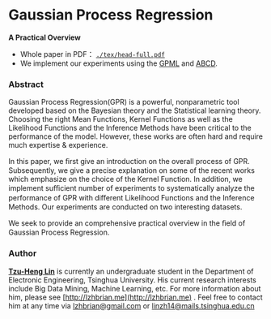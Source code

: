 # Gaussian Process Regression

__A Practical Overview__

- Whole paper in PDF： [`./tex/head-full.pdf`](./tex/head-full.pdf)
- We implement our experiments using the [GPML](http://www.gaussianprocess.org/gpml/code/) and [ABCD](http://github.com/jamesrobertlloyd/gpss-research).



### Abstract

Gaussian Process Regression(GPR) is a powerful, nonparametric tool developed based on the Bayesian theory and the Statistical learning theory. Choosing the right Mean Functions, Kernel Functions as well as the Likelihood Functions and the Inference Methods have been critical to the performance of the model. However, these works are often hard and require much expertise & experience.

In this paper, we ﬁrst give an introduction on the overall process of GPR. Subsequently, we give a precise explanation on some of the recent works which emphasize on the choice of the Kernel Function. In addition, we implement suﬃcient number of experiments to systematically analyze the performance of GPR with diﬀerent Likelihood Functions and the Inference Methods. Our experiments are conducted on two interesting datasets.

We seek to provide an comprehensive practical overview in the ﬁeld of Gaussian Process Regression.



### Author

[__Tzu-Heng Lin__](http://lzhbrian.me) is currently an undergraduate student in the Department of Electronic Engineering, Tsinghua University. His current research interests include Big Data Mining, Machine Learning, etc. For more information about him, please see [http://lzhbrian.me](http://lzhbrian.me) . Feel free to contact him at any time via [lzhbrian@gmail.com](lzhbrian@gmail.com) or [linzh14@mails.tsinghua.edu.cn](linzh14@mails.tsinghua.edu.cn)